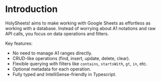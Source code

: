 # Introduction

HolySheets! aims to make working with Google Sheets as effortless as working with a database. Instead of worrying about A1 notations and raw API calls, you focus on data operations and filters.

Key features:

- No need to manage A1 ranges directly.
- CRUD-like operations (find, insert, update, delete, clear).
- Flexible querying with filters like `contains`, `startsWith`, `gt`, `in`, etc.
- Optional metadata for each operation.
- Fully typed and IntelliSense-friendly in Typescript.
